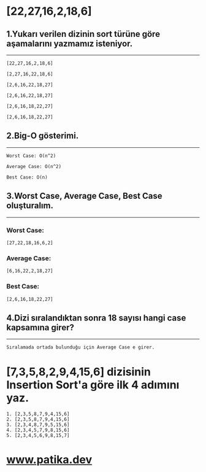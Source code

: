 # [22,27,16,2,18,6]

## 1.Yukarı verilen dizinin sort türüne göre aşamalarını yazmamız isteniyor.
---

```print 
[22,27,16,2,18,6]

[2,27,16,22,18,6]

[2,6,16,22,18,27]

[2,6,16,22,18,27]

[2,6,16,18,22,27]

[2,6,16,18,22,27]
```

## 2.Big-O gösterimi.
---
```
Worst Case: O(n^2)

Average Case: O(n^2)

Best Case: O(n)
```

## 3.Worst Case, Average Case, Best Case oluşturalım.
---

### Worst Case:
```
[27,22,18,16,6,2]
```
### Average Case:
```
[6,16,22,2,18,27]
```
### Best Case:
```
[2,6,16,18,22,27]
```

## 4.Dizi sıralandıktan sonra 18 sayısı hangi case kapsamına girer?
---
```
Sıralamada ortada bulunduğu için Average Case e girer.
```

# [7,3,5,8,2,9,4,15,6] dizisinin Insertion Sort'a göre ilk 4 adımını yaz.


```
1. [2,3,5,8,7,9,4,15,6]
2. [2,3,5,8,7,9,4,15,6]
3. [2,3,4,8,7,9,5,15,6]
4. [2,3,4,5,7,9,8,15,6]
5. [2,3,4,5,6,9,8,15,7]

```
# www.patika.dev
